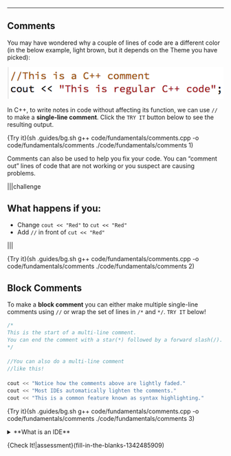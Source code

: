 ---

## Comments
You may have wondered why a couple of lines of code are a different color (in the below example, light brown, but it depends on the Theme you have picked):

![.guides/img/Comment](.guides/img/Comment.png)

In C++, to write notes in code without affecting its function, we can use `//` to make a **single-line comment**. Click the `TRY IT` button below to see the resulting output.

{Try it}(sh .guides/bg.sh g++ code/fundamentals/comments.cpp -o code/fundamentals/comments ./code/fundamentals/comments 1)

Comments can also be used to help you fix your code. You can “comment out” lines of code that are not working or you suspect are causing problems.

|||challenge
## What happens if you:
* Change `cout << "Red"` to `cut << "Red"`
* Add `//` in front of `cut << "Red"`

|||

{Try it}(sh .guides/bg.sh g++ code/fundamentals/comments.cpp -o code/fundamentals/comments ./code/fundamentals/comments 2)

## Block Comments
To make a **block comment** you can either make multiple single-line comments using `//` or wrap the set of lines in `/*` and `*/`. `TRY IT` below!

```c++
/*
This is the start of a multi-line comment.
You can end the comment with a star(*) followed by a forward slash(/).
*/

//You can also do a multi-line comment
//like this!
    
cout << "Notice how the comments above are lightly faded."
cout << "Most IDEs automatically lighten the comments."
cout << "This is a common feature known as syntax highlighting."
```

{Try it}(sh .guides/bg.sh g++ code/fundamentals/comments.cpp -o code/fundamentals/comments ./code/fundamentals/comments 3)

<details><summary>**What is an IDE**</summary>*An integrated development environment, or IDE, is a computer program that makes it easier to write other computer programs. They are used by computer programmers to edit source code, and can be easier to use than other text editors for new programmers. They can have compilers so programmers don’t have to open other programs to compile the source code. They also often have syntax highlighting. ... It also may have predictive coding that can finish lines with syntax such as brackets or semicolons and can suggest variables to be used. It also may have debuggers that can step through lines, take breaks and inspect variables.*
**Source: Simple Wikipedia**</details>

{Check It!|assessment}(fill-in-the-blanks-1342485909)
